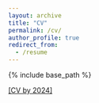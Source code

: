 ```yaml
---
layout: archive
title: "CV"
permalink: /cv/
author_profile: true
redirect_from:
  - /resume
---
```


{% include base_path %}

[[CV by 2024]](https://drive.google.com/file/d/1UIv1eu3kfOcAPRUgBmuET1rRmN5nCavd/view?usp=sharing)
